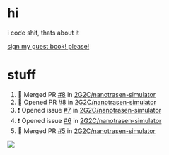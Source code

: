 # hi
i code shit, thats about it

[sign my guest book! please!](https://github.com/Just-a-Unity-Dev/Just-a-Unity-Dev/issues/new?&body=Sign%20my%20guest%20book%20by%20placing%20your%20name%20in%20the%20title,%20how%27d%20you%20get%20to%20this%20page%20and%20why?%20Don%27t%20forget%20you%20have%20an%20entire%20notebook%20in%20your%20hands!)


# stuff
<!--START_SECTION:activity-->
1. 🎉 Merged PR [#8](https://github.com/2G2C/nanotrasen-simulator/pull/8) in [2G2C/nanotrasen-simulator](https://github.com/2G2C/nanotrasen-simulator)
2. 💪 Opened PR [#8](https://github.com/2G2C/nanotrasen-simulator/pull/8) in [2G2C/nanotrasen-simulator](https://github.com/2G2C/nanotrasen-simulator)
3. ❗️ Opened issue [#7](https://github.com/2G2C/nanotrasen-simulator/issues/7) in [2G2C/nanotrasen-simulator](https://github.com/2G2C/nanotrasen-simulator)
4. ❗️ Opened issue [#6](https://github.com/2G2C/nanotrasen-simulator/issues/6) in [2G2C/nanotrasen-simulator](https://github.com/2G2C/nanotrasen-simulator)
5. 🎉 Merged PR [#5](https://github.com/2G2C/nanotrasen-simulator/pull/5) in [2G2C/nanotrasen-simulator](https://github.com/2G2C/nanotrasen-simulator)
<!--END_SECTION:activity-->

![](https://github-profile-summary-cards.vercel.app/api/cards/profile-details?username=Just-a-Unity-Dev&theme=solarized_dark)
